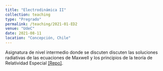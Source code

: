 ```yaml
---
title: "Electrodinámica II"
collection: teaching
type: "Pregrado"
permalink: /teaching/2021-01-ED2
venue: "UdeC"
date: 2021-08-11
location: "Concepción, Chile"
---
```


 Asignatura de nivel intermedio donde se discuten discuten las soluciones radiativas de las ecuaciones de Maxwell y los principios de la teoría de Relatividad Especial [[Repo]](https://github.com/gfrubi/electrodinamica).
